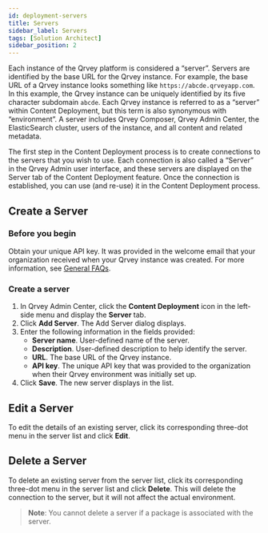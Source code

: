 ```yaml
---
id: deployment-servers 
title: Servers
sidebar_label: Servers
tags: [Solution Architect]
sidebar_position: 2
---
```


<div style={{textAlign: "justify"}}>

Each instance of the Qrvey platform is considered a “server”. Servers are identified by the base URL for the Qrvey instance.  For example, the base URL of a Qrvey instance looks something like `https://abcde.qrveyapp.com`.  In this example, the Qrvey instance can be uniquely identified by its five character subdomain `abcde`.  Each Qrvey instance is referred to as a “server” within Content Deployment, but this term is also synonymous with “environment”. A server includes Qrvey Composer, Qrvey Admin Center, the ElasticSearch cluster, users of the instance, and all content and related metadata.

The first step in the Content Deployment process is to create connections to the servers that you wish to use. Each connection is also called a “Server” in the Qrvey Admin user interface, and these servers are displayed on the Server tab of the Content Deployment feature. Once the connection is established, you can use (and re-use) it in the Content Deployment process. 

## Create a Server

### Before you begin
Obtain your unique API key. It was provided in the welcome email that your organization received when your Qrvey instance was created. For more information, see [General FAQs](../../faqs/faqs.md).

### Create a server
1. In Qrvey Admin Center, click the **Content Deployment** icon in the left-side menu and display the **Server** tab. 
2. Click **Add Server**. The Add Server dialog displays. 
3. Enter the following information in the fields provided:
    * **Server name**. User-defined name of the server. 
    * **Description**. User-defined description to help identify the server. 
    * **URL**. The base URL of the Qrvey instance. 
    * **API key**. The unique API key that was provided to the organization when their Qrvey environment was initially set up.  
4. Click **Save**. The new server displays in the list. 

## Edit a Server
To edit the details of an existing server, click its corresponding three-dot menu in the server list and click **Edit**. 

## Delete a Server
To delete an existing server from the server list, click its corresponding three-dot menu in the server list and click **Delete**. This will delete the connection to the server, but it will not affect the actual environment. 

>**Note**: You cannot delete a server if a package is associated with the server. 

</div>